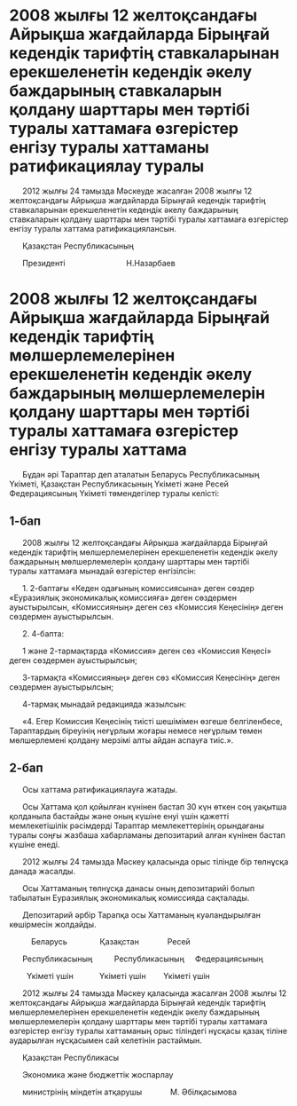 # 2008 жылғы 12 желтоқсандағы Айрықша жағдайларда Бірыңғай кедендік тарифтің ставкаларынан ерекшеленетін кедендік әкелу баждарының ставкаларын қолдану шарттары мен тәртібі туралы хаттамаға өзгерістер енгізу туралы хаттаманы ратификациялау туралы

      2012 жылғы 24 тамызда Мәскеуде жасалған 2008 жылғы 12 желтоқсандағы Айрықша жағдайларда Бірыңғай кедендік тарифтің ставкаларынан ерекшеленетін кедендік әкелу баждарының ставкаларын қолдану шарттары мен тәртібі туралы хаттамаға өзгерістер енгізу туралы хаттама ратификациялансын.

      Қазақстан Республикасының

      Президенті                            Н.Назарбаев

# 2008 жылғы 12 желтоқсандағы Айрықша жағдайларда Бірыңғай кедендік тарифтің мөлшерлемелерінен ерекшеленетін кедендік әкелу баждарының мөлшерлемелерін қолдану шарттары мен тәртібі туралы хаттамаға өзгерістер енгізу туралы хаттама

      Бұдан әрі Тараптар деп аталатын Беларусь Республикасының Үкіметі, Қазақстан Республикасының Үкіметі және Ресей Федерациясының Үкіметі төмендегілер туралы келісті:

## 1-бап

      2008 жылғы 12 желтоқсандағы Айрықша жағдайларда Бірыңғай кедендік тарифтің мөлшерлемелерінен ерекшеленетін кедендік әкелу баждарының мөлшерлемелерін қолдану шарттары мен тәртібі туралы хаттамаға мынадай өзгерістер енгізілсін:

      1. 2-баптағы «Кеден одағының комиссиясына» деген сөздер «Еуразиялық экономикалық комиссияға» деген сөздермен ауыстырылсын, «Комиссияның» деген сөз «Комиссия Кеңесінің» деген сөздермен ауыстырылсын.

      2. 4-бапта:

      1 және 2-тармақтарда «Комиссия» деген сөз «Комиссия Кеңесі» деген сөздермен ауыстырылсын;

      3-тармақта «Комиссияның» деген сөз «Комиссия Кеңесінің» деген сөздермен ауыстырылсын;

      4-тармақ мынадай редакцияда жазылсын:

      «4. Егер Комиссия Кеңесінің тиісті шешімімен өзгеше белгіленбесе, Тараптардың біреуінің неғұрлым жоғары немесе неғұрлым төмен мөлшерлемені қолдану мерзімі алты айдан аспауға тиіс.».

## 2-бап

      Осы хаттама ратификациялауға жатады.

      Осы Хаттама қол қойылған күнінен бастап 30 күн өткен соң уақытша қолданыла бастайды және оның күшіне енуі үшін қажетті мемлекетішілік рәсімдерді Тараптар мемлекеттерінің орындағаны туралы соңғы жазбаша хабарламаны депозитарий алған күнінен бастап күшіне енеді.

      2012 жылғы 24 тамызда Мәскеу қаласында орыс тілінде бір төлнұсқа данада жасалды.

      Осы Хаттаманың төлнұсқа данасы оның депозитарийі болып табылатын Еуразиялық экономикалық комиссияда сақталады.

      Депозитарий әрбір Тарапқа осы Хаттаманың куәландырылған көшірмесін жолдайды.

          Беларусь               Қазақстан             Ресей

      Республикасының          Республикасының     Федерациясының

        Үкіметі үшін            Үкіметі үшін        Үкіметі үшін

      2012 жылғы 24 тамызда Мәскеу қаласында жасалған 2008 жылғы 12 желтоқсандағы Айрықша жағдайларда Бірыңғай кедендік тарифтің мөлшерлемелерінен ерекшеленетін кедендік әкелу баждарының мөлшерлемелерін қолдану шарттары мен тәртібі туралы хаттамаға өзгерістер енгізу туралы хаттаманың орыс тіліндегі нұсқасы қазақ тіліне аударылған нұсқасымен сай келетінін растаймын.

      Қазақстан Республикасы

      Экономика және бюджеттік жоспарлау

      министрінің міндетін атқарушы             М. Әбілқасымова

